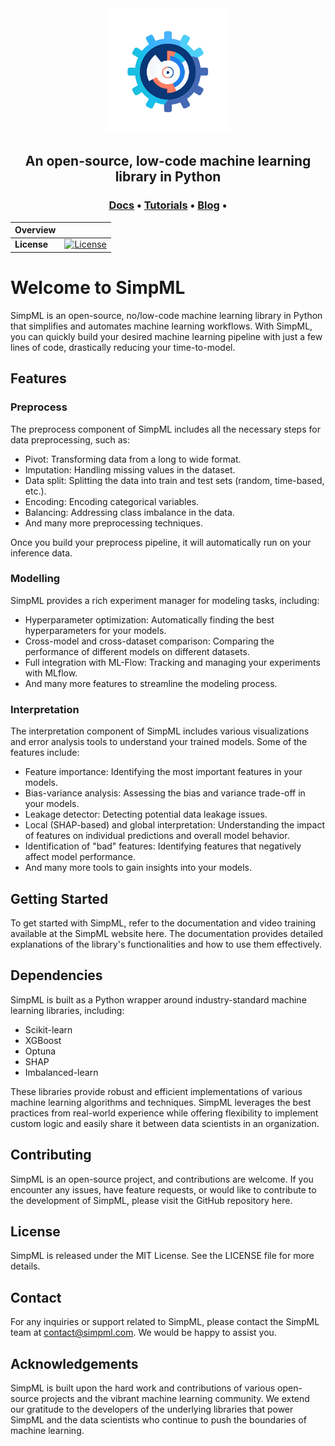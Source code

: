 <div align="center">

<img src="/docs/examples/resources/SimpML_Logo.png" alt="SimpML Logo" width="200" height="200"/>

## **An open-source, low-code machine learning library in Python**

<p align="center">
<h3>
  <a href="https://simpml.gitbook.io/">Docs</a> •
  <a href="https://simpml.gitbook.io/docs/get-started">Tutorials</a> •
  <a href="https://simpml.gitbook.io/docs/blog">Blog</a> •
</h3>
</p>

| Overview | |
|---|---|
| **License** | [![License](https://img.shields.io/pypi/l/ansicolortags.svg)](https://img.shields.io/pypi/l/ansicolortags.svg)

<div align="left">
    
# Welcome to SimpML
SimpML is an open-source, no/low-code machine learning library in Python that simplifies and automates machine learning workflows. With SimpML, you can quickly build your desired machine learning pipeline with just a few lines of code, drastically reducing your time-to-model.

## Features
### Preprocess
The preprocess component of SimpML includes all the necessary steps for data preprocessing, such as:

 - Pivot: Transforming data from a long to wide format.
 - Imputation: Handling missing values in the dataset.
 - Data split: Splitting the data into train and test sets (random, time-based, etc.).
 - Encoding: Encoding categorical variables.
 - Balancing: Addressing class imbalance in the data.
 - And many more preprocessing techniques.

Once you build your preprocess pipeline, it will automatically run on your inference data.

### Modelling
SimpML provides a rich experiment manager for modeling tasks, including:

 - Hyperparameter optimization: Automatically finding the best hyperparameters for your models.
 - Cross-model and cross-dataset comparison: Comparing the performance of different models on different datasets.
 - Full integration with ML-Flow: Tracking and managing your experiments with MLflow.
 - And many more features to streamline the modeling process.

### Interpretation
The interpretation component of SimpML includes various visualizations and error analysis tools to understand your trained models. Some of the features include:

 - Feature importance: Identifying the most important features in your models.
 - Bias-variance analysis: Assessing the bias and variance trade-off in your models.
 - Leakage detector: Detecting potential data leakage issues.
 - Local (SHAP-based) and global interpretation: Understanding the impact of features on individual predictions and overall model behavior.
 - Identification of "bad" features: Identifying features that negatively affect model performance.
 - And many more tools to gain insights into your models.

## Getting Started
To get started with SimpML, refer to the documentation and video training available at the SimpML website here. The documentation provides detailed explanations of the library's functionalities and how to use them effectively.

## Dependencies
SimpML is built as a Python wrapper around industry-standard machine learning libraries, including:

 - Scikit-learn
 - XGBoost
 - Optuna
 - SHAP
 - Imbalanced-learn

These libraries provide robust and efficient implementations of various machine learning algorithms and techniques. SimpML leverages the best practices from real-world experience while offering flexibility to implement custom logic and easily share it between data scientists in an organization.

## Contributing
SimpML is an open-source project, and contributions are welcome. If you encounter any issues, have feature requests, or would like to contribute to the development of SimpML, please visit the GitHub repository here.

## License
SimpML is released under the MIT License. See the LICENSE file for more details.

## Contact
For any inquiries or support related to SimpML, please contact the SimpML team at contact@simpml.com. We would be happy to assist you.

## Acknowledgements
SimpML is built upon the hard work and contributions of various open-source projects and the vibrant machine learning community. We extend our gratitude to the developers of the underlying libraries that power SimpML and the data scientists who continue to push the boundaries of machine learning.